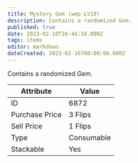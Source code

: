 ```yaml
---
title: Mystery Gem (wep LV19)
description: Contains a randomized Gem.
published: true
date: 2023-02-18T16:44:34.000Z
tags: items
editor: markdown
dateCreated: 2023-02-16T00:00:00.000Z
---
```


Contains a randomized Gem.

|Attribute|Value|
|-|-|
|ID|6872|
|Purchase Price|3 Flips|
|Sell Price|1 Flips|
|Type|Consumable|
|Stackable|Yes|

